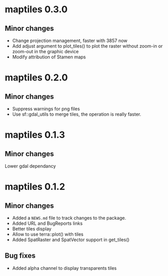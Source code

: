 # maptiles 0.3.0

## Minor changes
* Change projection management, faster with 3857 now
* Add adjust argument to plot_tiles() to plot the raster without zoom-in or zoom-out in the graphic device
* Modify attribution of Stamen maps


# maptiles 0.2.0

## Minor changes
* Suppress warnings for png files
* Use sf::gdal_utils to merge tiles, the operation is really faster. 



# maptiles 0.1.3

## Minor changes
Lower gdal dependancy


# maptiles 0.1.2

## Minor changes
* Added a `NEWS.md` file to track changes to the package.
* Added URL and BugReports links
* Better tiles display
* Allow to use terra::plot() with tiles
* Added SpatRaster and SpatVector support in get_tiles()


## Bug fixes
* Added alpha channel to display transparents tiles
